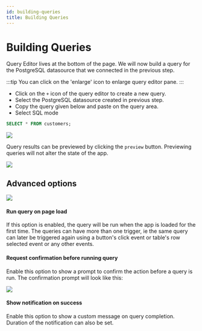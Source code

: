 ```yaml
---
id: building-queries
title: Building Queries
---
```


# Building Queries

Query Editor lives at the bottom of the page. We will now build a query for the PostgreSQL datasource that we connected in the previous step.

:::tip 
You can click on the 'enlarge' icon to enlarge query editor pane. 
:::

- Click on the `+` icon of the query editor to create a new query.
- Select the PostgreSQL datasource created in previous step.
- Copy the query given below and paste on the query area.
- Select SQL mode

```sql
SELECT * FROM customers;
```

<div style={{textAlign: 'center'}}>

<img className="screenshot-full" src="/img/tutorial/building-queries/query.png" />

</div>

Query results can be previewed by clicking the `preview` button. Previewing queries will not alter the state of the app.

<div style={{textAlign: 'center'}}>

<img className="screenshot-full" src="/img/tutorial/building-queries/preview.png" />

</div>


## Advanced options

<div style={{textAlign: 'center'}}>

<img className="screenshot-full" src="/img/tutorial/building-queries/advanced-options.gif" />

</div>

#### Run query on page load 
If this option is enabled, the query will be run when the app is loaded for the first time. The queries can have more than one trigger, ie the same query can later be triggered again using a button's click event or table's row selected event or any other events.

#### Request confirmation before running query
Enable this option to show a prompt to confirm the action before a query is run. The confirmation prompt will look like this:

<div style={{textAlign: 'center'}}>

<img className="screenshot-full" src="/img/tutorial/building-queries/confirm.png" />

</div>

#### Show notification on success
Enable this option to show a custom message on query completion. Duration of the notification can also be set.
